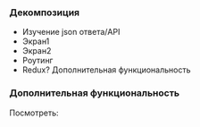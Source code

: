 ### Декомпозиция
 - Изучение json ответа/API
 - Экран1
 - Экран2
 - Роутинг
 - Redux? Дополнительная функциональность


### Дополнительная функциональность

Посмотреть: 
